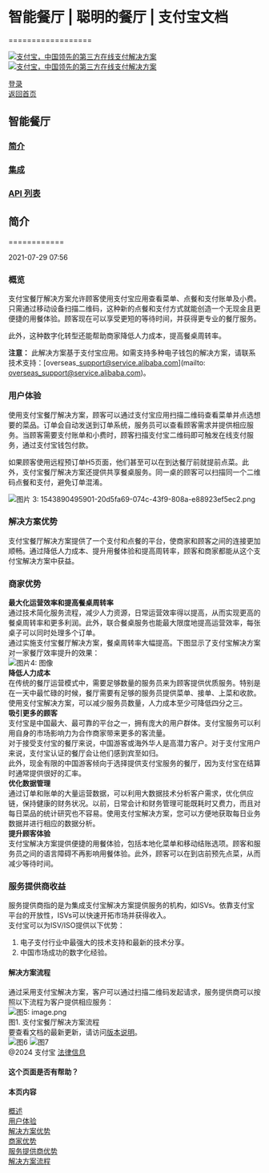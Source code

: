 # 智能餐厅 | 聪明的餐厅 | 支付宝文档
==================

[![支付宝，中国领先的第三方在线支付解决方案](https://ac.alipay.com/storage/2024/3/26/d66c43c0-440d-4c97-9976-f2028a2c8c5e.svg)](/docs/)
[![支付宝，中国领先的第三方在线支付解决方案](https://ac.alipay.com/storage/2024/3/26/a48bd336-aea0-4f16-bf83-616eacbb4434.svg)](/docs/)

[登录](https://global.alipay.com/ilogin/account_login.htm?goto=https%3A%2F%2Fglobal.alipay.com%2Fdocs%2Fac%2Frestaurant%2Frestaurantintroduction)  
[返回首页](../../)

## 智能餐厅
### [简介](/docs/ac/restaurant/restaurantintroduction)  
### [集成](/docs/ac/restaurant/restaurantintegration)  
### [API 列表](/docs/ac/restaurant/restaurantapi)  

## 简介
============

2021-07-29 07:56

### 概览
支付宝餐厅解决方案允许顾客使用支付宝应用查看菜单、点餐和支付账单及小费。只需通过移动设备扫描二维码，这种新的点餐和支付方式就能创造一个无现金且更便捷的用餐体验。顾客现在可以享受更短的等待时间，并获得更专业的餐厅服务。

此外，这种数字化转型还能帮助商家降低人力成本，提高餐桌周转率。

**注意：**
此解决方案基于支付宝应用。如需支持多种电子钱包的解决方案，请联系技术支持：[overseas\_support@service.alibaba.com](mailto: overseas_support@service.alibaba.com)。

### 用户体验
使用支付宝餐厅解决方案，顾客可以通过支付宝应用扫描二维码查看菜单并点选想要的菜品。订单会自动发送到订单系统，服务员可以查看顾客需求并提供相应服务。当顾客需要支付账单和小费时，顾客扫描支付宝二维码即可触发在线支付服务，通过支付宝钱包付款。

如果顾客使用远程预订单H5页面，他们甚至可以在到达餐厅前就提前点菜。此外，支付宝餐厅解决方案还提供共享餐桌服务。同一桌的顾客可以扫描同一个二维码点餐和支付，避免订单混淆。

![图片 3: 1543890495901-20d5fa69-074c-43f9-808a-e88923ef5ec2.png](https://cdn.nlark.com/yuque/0/2020/png/561635/1587708780359-cc7bdbf5-dce3-4640-8767-2c79cb5969e9.png)

### 解决方案优势
支付宝餐厅解决方案提供了一个支付和点餐的平台，使商家和顾客之间的连接更加顺畅。通过降低人力成本、提升用餐体验和提高周转率，顾客和商家都能从这个支付宝解决方案中获益。
### 商家优势  
**最大化运营效率和提高餐桌周转率**  
通过技术简化服务流程，减少人力资源，日常运营效率得以提高，从而实现更高的餐桌周转率和更多利润。此外，联合餐桌服务也能最大限度地提高运营效率，每张桌子可以同时处理多个订单。  
通过实施支付宝餐厅解决方案，餐桌周转率大幅提高。下图显示了支付宝解决方案对一家餐厅效率提升的效果：  
![图片4: 图像](https://cdn.nlark.com/lark/0/2018/png/134374/1544781268310-3e42842f-1325-4689-b391-4acb6bf93c36.png)  
**降低人力成本**  
在传统的餐厅运营模式中，需要足够数量的服务员来为顾客提供优质服务。特别是在一天中最忙碌的时候，餐厅需要有足够的服务员提供菜单、接单、上菜和收款。使用支付宝解决方案，可以减少服务员数量，人力成本至少可降低四分之三。  
**吸引更多的顾客**  
支付宝是中国最大、最可靠的平台之一，拥有庞大的用户群体。支付宝服务可以利用自身的市场影响力为合作商家带来更多的客流量。  
对于接受支付宝的餐厅来说，中国游客或海外华人是高潜力客户。对于支付宝用户来说，支付宝认证的餐厅会让他们感到宾至如归。  
此外，现金有限的中国游客倾向于选择提供支付宝服务的餐厅，因为支付宝在结算时通常提供很好的汇率。  
**优化数据管理**  
通过订单和账单的大量运营数据，可以利用大数据技术分析客户需求，优化供应链，保持健康的财务状况。以前，日常会计和财务管理可能既耗时又费力，而且对每日菜品的统计研究也不容易。使用支付宝解决方案，您可以方便地获取每日业务数据并进行相应的数据分析。  
**提升顾客体验**  
支付宝解决方案提供便捷的用餐体验，包括本地化菜单和移动结账选项。顾客和服务员之间的语言障碍不再影响用餐体验。此外，顾客可以在到店前预先点菜，从而减少等待时间。
### 服务提供商收益  
服务提供商指的是为集成支付宝解决方案提供服务的机构，如ISVs。依靠支付宝平台的开放性，ISVs可以快速开拓市场并获得收入。  
支付宝可以为ISV/ISO提供以下优势：  
1. 电子支付行业中最强大的技术支持和最新的技术分享。
2. 中国市场成功的数字化经验。

#### 解决方案流程  
通过采用支付宝解决方案，客户可以通过扫描二维码发起请求，服务提供商可以按照以下流程为客户提供相应服务：  
![图5: image.png](https://cdn.nlark.com/yuque/0/2020/png/561635/1587708780653-b79d85dc-e939-45cd-a3f3-249dbf3bbf73.png)  
图1. 支付宝餐厅解决方案流程  
要查看文档的最新更新，请访问[版本说明](https://global.alipay.com/docs/releasenotes)。  
![图6](https://ac.alipay.com/storage/2021/5/20/19b2c126-9442-4f16-8f20-e539b1db482a.png) ![图7](https://ac.alipay.com/storage/2021/5/20/e9f3f154-dbf0-455f-89f0-b3d4e0c14481.png)  
@2024 支付宝 [法律信息](https://global.alipay.com/docs/ac/platform/membership)  

#### 这个页面是否有帮助？  

#### 本页内容  
[概述](#PXNBJ "概述")  
[用户体验](#3fda4231 "用户体验")  
[解决方案优势](#836e469e "解决方案优势")  
[商家优势](#26888d97 "商家优势")  
[服务提供商优势](#d71957fd "服务提供商优势")  
[解决方案流程](#bbc3140d "解决方案流程")
